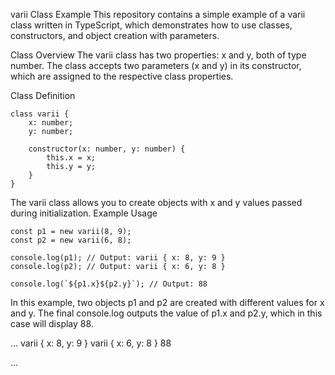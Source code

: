 varii Class Example
This repository contains a simple example of a varii class written in TypeScript, which demonstrates how to use classes, constructors, and object creation with parameters.

Class Overview
The varii class has two properties: x and y, both of type number. The class accepts two parameters (x and y) in its constructor, which are assigned to the respective class properties.

Class Definition
```
class varii {
    x: number;
    y: number;

    constructor(x: number, y: number) {
        this.x = x;
        this.y = y;
    }
}

```

The varii class allows you to create objects with x and y values passed during initialization.
Example Usage

```
const p1 = new varii(8, 9);
const p2 = new varii(6, 8);

console.log(p1); // Output: varii { x: 8, y: 9 }
console.log(p2); // Output: varii { x: 6, y: 8 }

console.log(`${p1.x}${p2.y}`); // Output: 88

```
In this example, two objects p1 and p2 are created with different values for x and y.
The final console.log outputs the value of p1.x and p2.y, which in this case will display 88.

...
varii { x: 8, y: 9 }
varii { x: 6, y: 8 }
88

...
